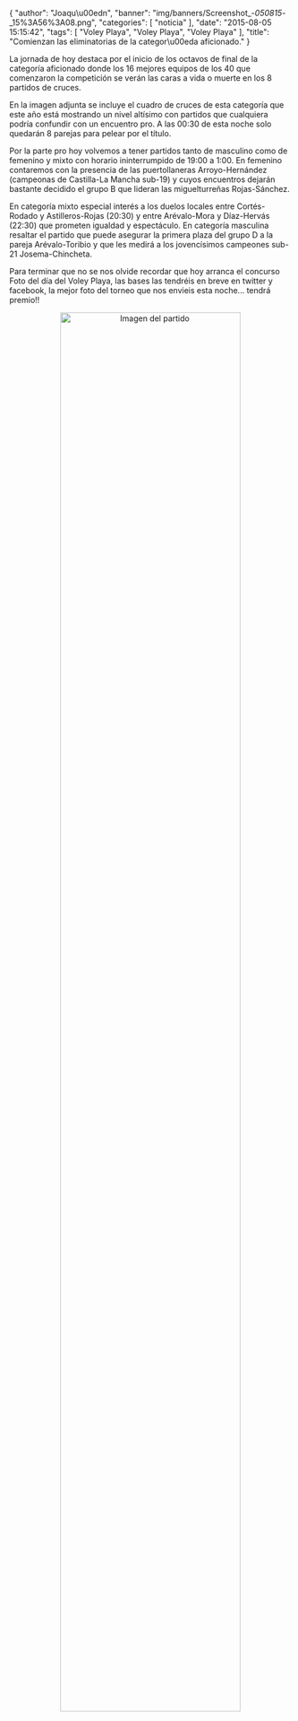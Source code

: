 {
  "author": "Joaqu\u00edn", 
  "banner": "img/banners/Screenshot_-_050815_-_15%3A56%3A08.png", 
  "categories": [
    "noticia"
  ], 
  "date": "2015-08-05 15:15:42", 
  "tags": [
    "Voley Playa", 
    "Voley Playa", 
    "Voley Playa"
  ], 
  "title": "Comienzan las eliminatorias de la categor\u00eda aficionado."
}

La jornada de hoy destaca por el inicio de los octavos de final de la categoría aficionado donde los 16 mejores equipos de los 40 que comenzaron la competición se verán las caras a vida o muerte en los 8 partidos de cruces.

En la imagen adjunta se incluye el cuadro de cruces de esta categoría que este año está mostrando un nivel altísimo con partidos que cualquiera podría confundir con un encuentro pro. A las 00:30 de esta noche solo quedarán 8 parejas para pelear por el título.

Por la parte pro hoy volvemos a tener partidos tanto de masculino como de femenino y mixto con horario ininterrumpido de 19:00 a 1:00. En femenino contaremos con la presencia de las puertollaneras Arroyo-Hernández (campeonas de Castilla-La Mancha sub-19) y cuyos encuentros dejarán bastante decidido el grupo B que lideran las miguelturreñas Rojas-Sánchez.

En categoría mixto especial interés a los duelos locales entre Cortés-Rodado y Astilleros-Rojas (20:30) y entre Arévalo-Mora y Díaz-Hervás (22:30) que prometen igualdad y espectáculo. En categoría masculina resaltar el partido que puede asegurar la primera plaza del grupo D a la pareja Arévalo-Toribio y que les medirá a los jovencísimos campeones sub-21 Josema-Chincheta.

Para terminar que no se nos olvide recordar que hoy arranca el concurso Foto del día del Voley Playa, las bases las tendréis en breve en twitter y facebook, la mejor foto del torneo que nos envieis esta noche... tendrá premio!!

<center>
<a target="_new" href="http://www.advmiguelturra.org/img/banners/Screenshot%20-%20050815%20-%2015%3A56%3A08.png"> 
<img alt="Imagen del partido" width="80%" align="center" src="http://www.advmiguelturra.org/img/banners/Screenshot%20-%20050815%20-%2015%3A56%3A08.png"/> </a> </center>



